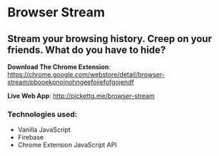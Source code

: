 # Browser Stream 

## Stream your browsing history. Creep on your friends. What do you have to hide?

**Download The Chrome Extension**: https://chrome.google.com/webstore/detail/browser-stream/pbooekpnojnohngeefoiiefofgojendf


**Live Web App**: http://pickettg.me/browser-stream


### **Technologies used:**
- Vanilla JavaScript
- Firebase
- Chrome Extension JavaScript API
